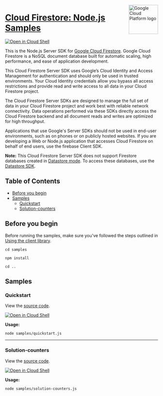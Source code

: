 [//]: # "This README.md file is auto-generated, all changes to this file will be lost."
[//]: # "To regenerate it, use `python -m synthtool`."
<img src="https://avatars2.githubusercontent.com/u/2810941?v=3&s=96" alt="Google Cloud Platform logo" title="Google Cloud Platform" align="right" height="96" width="96"/>

# [Cloud Firestore: Node.js Samples](https://github.com/googleapis/nodejs-firestore)

[![Open in Cloud Shell][shell_img]][shell_link]

This is the Node.js Server SDK for [Google Cloud Firestore](https://firebase.google.com/docs/firestore/). Google Cloud Firestore is a NoSQL document database built for automatic scaling, high performance, and ease of application development.

This Cloud Firestore Server SDK uses Google’s Cloud Identity and Access Management for authentication and should only be used in trusted environments. Your Cloud Identity credentials allow you bypass all access restrictions and provide read and write access to all data in your Cloud Firestore project.

The Cloud Firestore Server SDKs are designed to manage the full set of data in your Cloud Firestore project and work best with reliable network connectivity. Data operations performed via these SDKs directly access the Cloud Firestore backend and all document reads and writes are optimized for high throughput.

Applications that use Google&#x27;s Server SDKs should not be used in end-user environments, such as on phones or on publicly hosted websites. If you are developing a Web or Node.js application that accesses Cloud Firestore on behalf of end users, use the firebase Client SDK.

**Note:** This Cloud Firestore Server SDK does not support Firestore databases created in [Datastore mode](https://cloud.google.com/datastore/docs/firestore-or-datastore#in_datastore_mode). To access these databases, use the [Datastore SDK](https://www.npmjs.com/package/@google-cloud/datastore).

## Table of Contents

* [Before you begin](#before-you-begin)
* [Samples](#samples)
  * [Quickstart](#quickstart)
  * [Solution-counters](#solution-counters)

## Before you begin

Before running the samples, make sure you've followed the steps outlined in
[Using the client library](https://github.com/googleapis/nodejs-firestore#using-the-client-library).

`cd samples`

`npm install`

`cd ..`

## Samples



### Quickstart

View the [source code](https://github.com/googleapis/nodejs-firestore/blob/master/samples/quickstart.js).

[![Open in Cloud Shell][shell_img]](https://console.cloud.google.com/cloudshell/open?git_repo=https://github.com/googleapis/nodejs-firestore&page=editor&open_in_editor=samples/quickstart.js,samples/README.md)

__Usage:__


`node samples/quickstart.js`


-----




### Solution-counters

View the [source code](https://github.com/googleapis/nodejs-firestore/blob/master/samples/solution-counters.js).

[![Open in Cloud Shell][shell_img]](https://console.cloud.google.com/cloudshell/open?git_repo=https://github.com/googleapis/nodejs-firestore&page=editor&open_in_editor=samples/solution-counters.js,samples/README.md)

__Usage:__


`node samples/solution-counters.js`






[shell_img]: https://gstatic.com/cloudssh/images/open-btn.png
[shell_link]: https://console.cloud.google.com/cloudshell/open?git_repo=https://github.com/googleapis/nodejs-firestore&page=editor&open_in_editor=samples/README.md
[product-docs]: https://cloud.google.com/firestore
